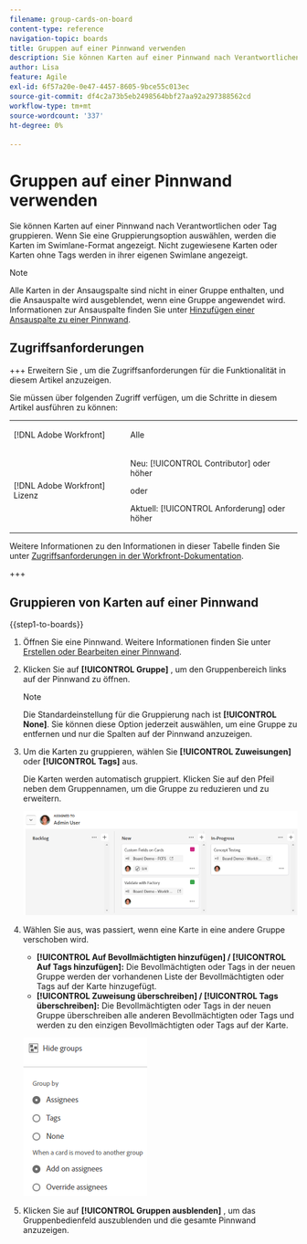 ```yaml
---
filename: group-cards-on-board
content-type: reference
navigation-topic: boards
title: Gruppen auf einer Pinnwand verwenden
description: Sie können Karten auf einer Pinnwand nach Verantwortlichen oder Tag gruppieren. Wenn Sie eine Gruppierungsoption auswählen, werden die Karten im Swimlane-Format angezeigt.
author: Lisa
feature: Agile
exl-id: 6f57a20e-0e47-4457-8605-9bce55c013ec
source-git-commit: df4c2a73b5eb2498564bbf27aa92a297388562cd
workflow-type: tm+mt
source-wordcount: '337'
ht-degree: 0%

---
```


# Gruppen auf einer Pinnwand verwenden

Sie können Karten auf einer Pinnwand nach Verantwortlichen oder Tag gruppieren. Wenn Sie eine Gruppierungsoption auswählen, werden die Karten im Swimlane-Format angezeigt. Nicht zugewiesene Karten oder Karten ohne Tags werden in ihrer eigenen Swimlane angezeigt.

>[!NOTE]
>
>Alle Karten in der Ansaugspalte sind nicht in einer Gruppe enthalten, und die Ansauspalte wird ausgeblendet, wenn eine Gruppe angewendet wird. Informationen zur Ansauspalte finden Sie unter [Hinzufügen einer Ansauspalte zu einer Pinnwand](/help/quicksilver/agile/use-boards-agile-planning-tools/add-intake-column-to-board.md).

## Zugriffsanforderungen

+++ Erweitern Sie , um die Zugriffsanforderungen für die Funktionalität in diesem Artikel anzuzeigen.

Sie müssen über folgenden Zugriff verfügen, um die Schritte in diesem Artikel ausführen zu können:

<table style="table-layout:auto"> 
 <col> 
 <col> 
 <tbody> 
  <tr> 
   <td role="rowheader">[!DNL Adobe Workfront]</td> 
   <td> <p>Alle</p> </td> 
  </tr> 
  <tr> 
   <td role="rowheader">[!DNL Adobe Workfront] Lizenz</td> 
   <td> 
   <p>Neu: [!UICONTROL Contributor] oder höher</p> 
   <p>oder</p>
   <p>Aktuell: [!UICONTROL Anforderung] oder höher</p>
   </td> 
  </tr> 
 </tbody> 
</table>

Weitere Informationen zu den Informationen in dieser Tabelle finden Sie unter [Zugriffsanforderungen in der Workfront-Dokumentation](/help/quicksilver/administration-and-setup/add-users/access-levels-and-object-permissions/access-level-requirements-in-documentation.md).

+++

## Gruppieren von Karten auf einer Pinnwand

{{step1-to-boards}}

1. Öffnen Sie eine Pinnwand. Weitere Informationen finden Sie unter [Erstellen oder Bearbeiten einer Pinnwand](../../agile/get-started-with-boards/create-edit-board.md).
1. Klicken Sie auf **[!UICONTROL Gruppe]** , um den Gruppenbereich links auf der Pinnwand zu öffnen.

   >[!NOTE]
   >
   >Die Standardeinstellung für die Gruppierung nach ist **[!UICONTROL None]**. Sie können diese Option jederzeit auswählen, um eine Gruppe zu entfernen und nur die Spalten auf der Pinnwand anzuzeigen.

1. Um die Karten zu gruppieren, wählen Sie **[!UICONTROL Zuweisungen]** oder **[!UICONTROL Tags]** aus.

   Die Karten werden automatisch gruppiert. Klicken Sie auf den Pfeil neben dem Gruppennamen, um die Gruppe zu reduzieren und zu erweitern.

   ![Gruppierte Karten auf einer Pinnwand](assets/group-by-assignee.png)

1. Wählen Sie aus, was passiert, wenn eine Karte in eine andere Gruppe verschoben wird.

   * **[!UICONTROL Auf Bevollmächtigten hinzufügen] / [!UICONTROL Auf Tags hinzufügen]:** Die Bevollmächtigten oder Tags in der neuen Gruppe werden der vorhandenen Liste der Bevollmächtigten oder Tags auf der Karte hinzugefügt.
   * **[!UICONTROL Zuweisung überschreiben] / [!UICONTROL Tags überschreiben]:** Die Bevollmächtigten oder Tags in der neuen Gruppe überschreiben alle anderen Bevollmächtigten oder Tags und werden zu den einzigen Bevollmächtigten oder Tags auf der Karte.

   ![[!UICONTROL Nach Optionen gruppieren]](assets/group-by-rail.png)

1. Klicken Sie auf **[!UICONTROL Gruppen ausblenden]** , um das Gruppenbedienfeld auszublenden und die gesamte Pinnwand anzuzeigen.

